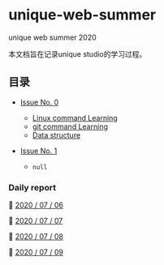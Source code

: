 # unique-web-summer
unique web summer 2020

本文档旨在记录unique studio的学习过程。



## 目录

* [Issue No. 0](./daily_report/Issue%20No.%200/20_07_06.md)
  * [Linux command Learning](./daily_report/Issue%20No.%200/Linux/Linux%20命令学习.md)
  * [git command Learning](./daily_report/Issue%20No.%200/Git/git%20命令学习.md)
  * [Data structure]()

* [Issue No. 1]()
  * `null`



### Daily report

:link: [2020 / 07 / 06](daily_report/Issue%20No.%200/20_07_06.md)

:link: [2020 / 07 / 07]()

:link: [2020 / 07 / 08]()

:link: [2020 / 07 / 09]()